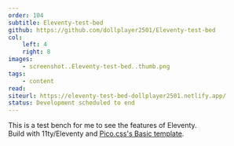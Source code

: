 ```yaml
---
order: 104
subtitle: Eleventy-test-bed
github: https://github.com/dollplayer2501/Eleventy-test-bed
col:
    left: 4
    right: 8
images:
    - screenshot..Eleventy-test-bed..thumb.png
tags:
    - content
read:
siteurl: https://eleventy-test-bed-dollplayer2501.netlify.app/
status: Development scheduled to end
---
```



This is a test bench for me to see the features of Eleventy.  
Build with 11ty/Eleventy and [Pico.css's Basic template](https://picocss.com/examples/basic-template/).
